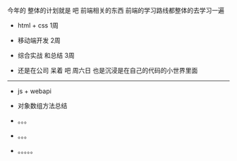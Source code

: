 今年的 整体的计划就是 吧  前端相关的东西 前端的学习路线都整体的去学习一遍

- html + css 1周

- 移动端开发 2周

- 综合实战 和总结 3周

- 还是在公司 呆着 吧  周六日 也是沉浸是在自己的代码的小世界里面

- -------------------------------------------------------------

- js + webapi 

- 对象数组方法总结

- 。。。

- 。。。

- 。。。。。





